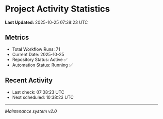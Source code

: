 # Project Activity Statistics

**Last Updated:** 2025-10-25 07:38:23 UTC

## Metrics
- Total Workflow Runs: 71
- Current Date: 2025-10-25
- Repository Status: Active ✅
- Automation Status: Running ✅

## Recent Activity
- Last check: 07:38:23 UTC
- Next scheduled: 10:38:23 UTC

---
*Maintenance system v2.0*
